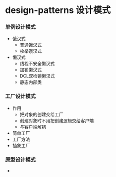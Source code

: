 # design-patterns 设计模式

### 单例设计模式
* 饿汉式
    * 普通饿汉式
    * 枚举饿汉式
* 懒汉式
    * 线程不安全懒汉式
    * 加锁懒汉式
    * DCL双检锁懒汉式
    * 静态内部类

### 工厂设计模式
* 作用
    * 把对象的创建交给工厂
    * 创建对象时不用把创建逻辑交给客户端
    * 与客户端解耦
* 简单工厂
* 工厂方法
* 抽象工厂

### 原型设计模式
* 